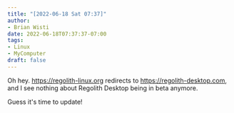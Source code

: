 ```yaml
---
title: "[2022-06-18 Sat 07:37]"
author:
- Brian Wisti
date: 2022-06-18T07:37:37-07:00
tags:
- Linux
- MyComputer
draft: false
---
```


Oh hey. <https://regolith-linux.org> redirects to
<https://regolith-desktop.com>, and I see nothing about Regolith Desktop being
in beta anymore.

Guess it's time to update!
